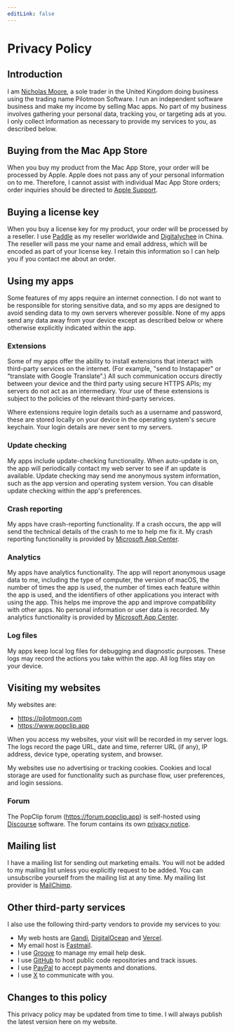 ```yaml
---
editLink: false
---
```


# Privacy Policy

## Introduction

I am [Nicholas Moore](https://pilotmoon.com/about), a sole trader in the United
Kingdom doing business using the trading name Pilotmoon Software. I run an
independent software business and make my income by selling Mac apps. No part of
my business involves gathering your personal data, tracking you, or targeting
ads at you. I only collect information as necessary to provide my services to
you, as described below.

## Buying from the Mac App Store

When you buy my product from the Mac App Store, your order will be processed by
Apple. Apple does not pass any of your personal information on to me. Therefore,
I cannot assist with individual Mac App Store orders; order inquiries should be
directed to [Apple Support](https://getsupport.apple.com/).

## Buying a license key

When you buy a license key for my product, your order will be processed by a
reseller. I use [Paddle](https://paddle.com/) as my reseller worldwide and
[Digitalychee](https://lizhi.io/) in China. The reseller will pass me your name
and email address, which will be encoded as part of your license key. I retain
this information so I can help you if you contact me about an order.

## Using my apps

Some features of my apps require an internet connection. I do not want to be
responsible for storing sensitive data, and so my apps are designed to avoid
sending data to my own servers wherever possible. None of my apps send any data
away from your device except as described below or where otherwise explicitly
indicated within the app.

### Extensions

Some of my apps offer the ability to install extensions that interact with
third-party services on the internet. (For example, "send to Instapaper" or
"translate with Google Translate".) All such communication occurs directly
between your device and the third party using secure HTTPS APIs; my servers do
not act as an intermediary. Your use of these extensions is subject to the
policies of the relevant third-party services.

Where extensions require login details such as a username and password, these
are stored locally on your device in the operating system's secure keychain.
Your login details are never sent to my servers.

### Update checking

My apps include update-checking functionality. When auto-update is on, the app
will periodically contact my web server to see if an update is available. Update
checking may send me anonymous system information, such as the app version and
operating system version. You can disable update checking within the app's
preferences.

### Crash reporting

My apps have crash-reporting functionality. If a crash occurs, the app will send
the technical details of the crash to me to help me fix it. My crash reporting
functionality is provided by [Microsoft App Center](https://appcenter.ms/).

### Analytics

My apps have analytics functionality. The app will report anonymous usage data
to me, including the type of computer, the version of macOS, the number of times
the app is used, the number of times each feature within the app is used, and
the identifiers of other applications you interact with using the app. This
helps me improve the app and improve compatibility with other apps. No personal
information or user data is recorded. My analytics functionality is provided by
[Microsoft App Center](https://appcenter.ms/).

### Log files

My apps keep local log files for debugging and diagnostic purposes. These logs
may record the actions you take within the app. All log files stay on your
device.

## Visiting my websites

My websites are:

- <https://pilotmoon.com>
- <https://www.popclip.app>

When you access my websites, your visit will be recorded in my server logs. The
logs record the page URL, date and time, referrer URL (if any), IP address,
device type, operating system, and browser.

My websites use no advertising or tracking cookies. Cookies and local storage
are used for functionality such as purchase flow, user preferences, and login
sessions.

### Forum

The PopClip forum (<https://forum.popclip.app>) is self-hosted using
[Discourse](https://www.discourse.org/) software. The forum contains its
own [privacy notice](https://forum.popclip.app/privacy).

## Mailing list

I have a mailing list for sending out marketing emails. You will not be added to
my mailing list unless you explicitly request to be added. You can unsubscribe
yourself from the mailing list at any time. My mailing list provider is
[MailChimp](https://mailchimp.com/).

## Other third-party services

I also use the following third-party vendors to provide my services to you:

- My web hosts are [Gandi](https://www.gandi.net/),
  [DigitalOcean](htts://digitalocean.com) and [Vercel](https://vercel.com/).
- My email host is [Fastmail](https://www.fastmail.com/).
- I use [Groove](https://groovehq.com/) to manage my email help desk.
- I use [GitHub](https://www.github.com/pilotmoon/) to host public code
  repositories and track issues.
- I use [PayPal](https://www.paypal.com/) to accept payments and donations.
- I use [X](https://twitter.com/) to communicate with you.

## Changes to this policy

This privacy policy may be updated from time to time. I will always publish the
latest version here on my website.
